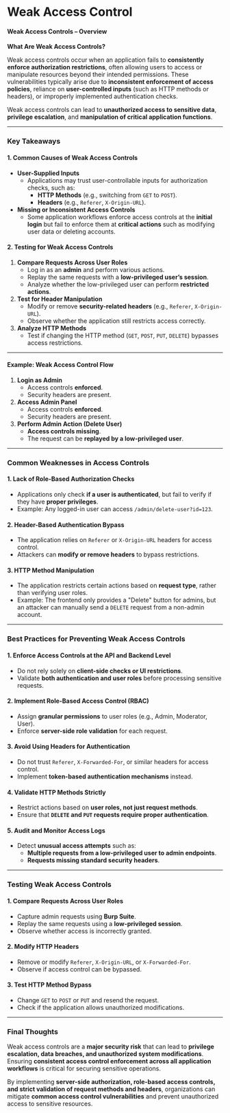 # Weak Access Control

#### **Weak Access Controls – Overview**

**What Are Weak Access Controls?**

Weak access controls occur when an application fails to **consistently enforce authorization restrictions**, often allowing users to access or manipulate resources beyond their intended permissions. These vulnerabilities typically arise due to **inconsistent enforcement of access policies**, reliance on **user-controlled inputs** (such as HTTP methods or headers), or improperly implemented authentication checks.

Weak access controls can lead to **unauthorized access to sensitive data**, **privilege escalation**, and **manipulation of critical application functions**.

***

### **Key Takeaways**

#### **1. Common Causes of Weak Access Controls**

* **User-Supplied Inputs**
  * Applications may trust user-controllable inputs for authorization checks, such as:
    * **HTTP Methods** (e.g., switching from `GET` to `POST`).
    * **Headers** (e.g., `Referer`, `X-Origin-URL`).
* **Missing or Inconsistent Access Controls**
  * Some application workflows enforce access controls at the **initial login** but fail to enforce them at **critical actions** such as modifying user data or deleting accounts.

#### **2. Testing for Weak Access Controls**

1. **Compare Requests Across User Roles**
   * Log in as an **admin** and perform various actions.
   * Replay the same requests with a **low-privileged user’s session**.
   * Analyze whether the low-privileged user can perform **restricted actions**.
2. **Test for Header Manipulation**
   * Modify or remove **security-related headers** (e.g., `Referer`, `X-Origin-URL`).
   * Observe whether the application still restricts access correctly.
3. **Analyze HTTP Methods**
   * Test if changing the HTTP method (`GET`, `POST`, `PUT`, `DELETE`) bypasses access restrictions.

***

#### **Example: Weak Access Control Flow**

1. **Login as Admin**
   * Access controls **enforced**.
   * Security headers are present.
2. **Access Admin Panel**
   * Access controls **enforced**.
   * Security headers are present.
3. **Perform Admin Action (Delete User)**
   * **Access controls missing**.
   * The request can be **replayed by a low-privileged user**.

***

### **Common Weaknesses in Access Controls**

#### **1. Lack of Role-Based Authorization Checks**

* Applications only check **if a user is authenticated**, but fail to verify if they have **proper privileges**.
* Example: Any logged-in user can access `/admin/delete-user?id=123`.

#### **2. Header-Based Authentication Bypass**

* The application relies on `Referer` or `X-Origin-URL` headers for access control.
* Attackers can **modify or remove headers** to bypass restrictions.

#### **3. HTTP Method Manipulation**

* The application restricts certain actions based on **request type**, rather than verifying user roles.
* Example: The frontend only provides a "Delete" button for admins, but an attacker can manually send a `DELETE` request from a non-admin account.

***

### **Best Practices for Preventing Weak Access Controls**

#### **1. Enforce Access Controls at the API and Backend Level**

* Do not rely solely on **client-side checks or UI restrictions**.
* Validate **both authentication and user roles** before processing sensitive requests.

#### **2. Implement Role-Based Access Control (RBAC)**

* Assign **granular permissions** to user roles (e.g., Admin, Moderator, User).
* Enforce **server-side role validation** for each request.

#### **3. Avoid Using Headers for Authentication**

* Do not trust `Referer`, `X-Forwarded-For`, or similar headers for access control.
* Implement **token-based authentication mechanisms** instead.

#### **4. Validate HTTP Methods Strictly**

* Restrict actions based on **user roles, not just request methods**.
* Ensure that **`DELETE` and `PUT` requests require proper authentication**.

#### **5. Audit and Monitor Access Logs**

* Detect **unusual access attempts** such as:
  * **Multiple requests from a low-privileged user to admin endpoints**.
  * **Requests missing standard security headers**.

***

### **Testing Weak Access Controls**

#### **1. Compare Requests Across User Roles**

* Capture admin requests using **Burp Suite**.
* Replay the same requests using a **low-privileged session**.
* Observe whether access is incorrectly granted.

#### **2. Modify HTTP Headers**

* Remove or modify `Referer`, `X-Origin-URL`, or `X-Forwarded-For`.
* Observe if access control can be bypassed.

#### **3. Test HTTP Method Bypass**

* Change `GET` to `POST` or `PUT` and resend the request.
* Check if the application allows unauthorized modifications.

***

### **Final Thoughts**

Weak access controls are a **major security risk** that can lead to **privilege escalation, data breaches, and unauthorized system modifications**. Ensuring **consistent access control enforcement across all application workflows** is critical for securing sensitive operations.

By implementing **server-side authorization, role-based access controls, and strict validation of request methods and headers**, organizations can mitigate **common access control vulnerabilities** and prevent unauthorized access to sensitive resources.
